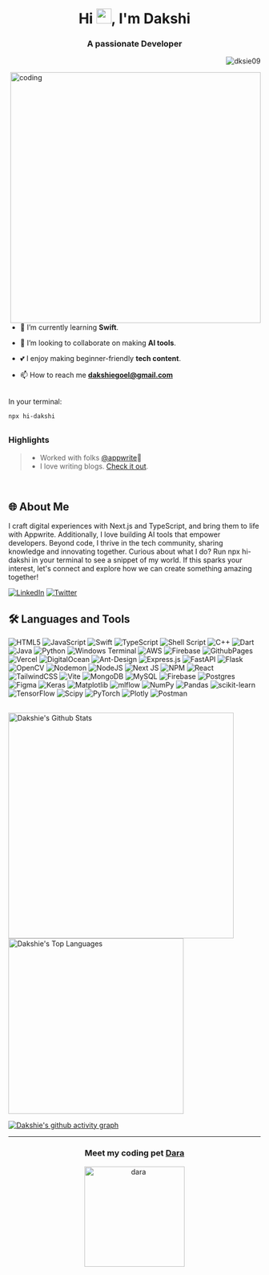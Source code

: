 <h1 align="center">Hi <img src="https://raw.githubusercontent.com/MartinHeinz/MartinHeinz/master/wave.gif" width="30px">, I'm Dakshi</h1>
<h3 align="center">A passionate Developer</h3>

<p align="right"> <img src="https://komarev.com/ghpvc/?username=dksie09&label=Profile%20views&color=d4b3df&style=flat-square" alt="dksie09" /> </p>
<img align = "right" alt = coding height = "500px" src="https://github.com/Dksie09/Dksie09/assets/91268240/c402184a-eafa-4707-b483-750354a98cde&ct=g">




- 🔭 I’m currently learning **Swift**.

- 🤝 I’m looking to collaborate on making **AI tools**.

- 💕 I enjoy making beginner-friendly **tech content**.

- 📫 How to reach me **dakshiegoel@gmail.com**

##
In your terminal:
```bash
npx hi-dakshi
```

## 
### Highlights

> - Worked with folks [@appwrite](https://appwrite.io/)🌉
> - I love writing blogs. [Check it out](https://duckwhocodes.hashnode.dev/).
<br />

<h2 align="left">🌐 About Me </h2>

I craft digital experiences with Next.js and TypeScript, and bring them to life with Appwrite. Additionally, I love building AI tools that empower developers. Beyond code, I thrive in the tech community, sharing knowledge and innovating together. Curious about what I do? Run npx hi-dakshi in your terminal to see a snippet of my world. If this sparks your interest, let's connect and explore how we can create something amazing together!

[![LinkedIn](https://img.shields.io/badge/LinkedIn-%230077B5.svg?logo=linkedin&logoColor=white)](https://www.linkedin.com/in/dakshi-goel/) [![Twitter](https://img.shields.io/badge/Twitter-%231DA1F2.svg?logo=Twitter&logoColor=white)](https://twitter.com/duckwhocodes) 

<h2 align="left">🛠️ Languages and Tools </h2>

![HTML5](https://img.shields.io/badge/html5-%23E34F26.svg?style=for-the-badge&logo=html5&logoColor=white) ![JavaScript](https://img.shields.io/badge/javascript-%23323330.svg?style=for-the-badge&logo=javascript&logoColor=%23F7DF1E) ![Swift](https://img.shields.io/badge/swift-F54A2A?style=for-the-badge&logo=swift&logoColor=white) ![TypeScript](https://img.shields.io/badge/typescript-%23007ACC.svg?style=for-the-badge&logo=typescript&logoColor=white) ![Shell Script](https://img.shields.io/badge/shell_script-%23121011.svg?style=for-the-badge&logo=gnu-bash&logoColor=white) ![C++](https://img.shields.io/badge/c++-%2300599C.svg?style=for-the-badge&logo=c%2B%2B&logoColor=white) ![Dart](https://img.shields.io/badge/dart-%230175C2.svg?style=for-the-badge&logo=dart&logoColor=white) ![Java](https://img.shields.io/badge/java-%23ED8B00.svg?style=for-the-badge&logo=openjdk&logoColor=white) ![Python](https://img.shields.io/badge/python-3670A0?style=for-the-badge&logo=python&logoColor=ffdd54) ![Windows Terminal](https://img.shields.io/badge/Windows%20Terminal-%234D4D4D.svg?style=for-the-badge&logo=windows-terminal&logoColor=white) ![AWS](https://img.shields.io/badge/AWS-%23FF9900.svg?style=for-the-badge&logo=amazon-aws&logoColor=white) ![Firebase](https://img.shields.io/badge/firebase-%23039BE5.svg?style=for-the-badge&logo=firebase) ![GithubPages](https://img.shields.io/badge/github%20pages-121013?style=for-the-badge&logo=github&logoColor=white) ![Vercel](https://img.shields.io/badge/vercel-%23000000.svg?style=for-the-badge&logo=vercel&logoColor=white) ![DigitalOcean](https://img.shields.io/badge/DigitalOcean-%230167ff.svg?style=for-the-badge&logo=digitalOcean&logoColor=white) ![Ant-Design](https://img.shields.io/badge/-AntDesign-%230170FE?style=for-the-badge&logo=ant-design&logoColor=white) ![Express.js](https://img.shields.io/badge/express.js-%23404d59.svg?style=for-the-badge&logo=express&logoColor=%2361DAFB) ![FastAPI](https://img.shields.io/badge/FastAPI-005571?style=for-the-badge&logo=fastapi) ![Flask](https://img.shields.io/badge/flask-%23000.svg?style=for-the-badge&logo=flask&logoColor=white) ![OpenCV](https://img.shields.io/badge/opencv-%23white.svg?style=for-the-badge&logo=opencv&logoColor=white) ![Nodemon](https://img.shields.io/badge/NODEMON-%23323330.svg?style=for-the-badge&logo=nodemon&logoColor=%BBDEAD) ![NodeJS](https://img.shields.io/badge/node.js-6DA55F?style=for-the-badge&logo=node.js&logoColor=white) ![Next JS](https://img.shields.io/badge/Next-black?style=for-the-badge&logo=next.js&logoColor=white) ![NPM](https://img.shields.io/badge/NPM-%23CB3837.svg?style=for-the-badge&logo=npm&logoColor=white) ![React](https://img.shields.io/badge/react-%2320232a.svg?style=for-the-badge&logo=react&logoColor=%2361DAFB) ![TailwindCSS](https://img.shields.io/badge/tailwindcss-%2338B2AC.svg?style=for-the-badge&logo=tailwind-css&logoColor=white) ![Vite](https://img.shields.io/badge/vite-%23646CFF.svg?style=for-the-badge&logo=vite&logoColor=white) ![MongoDB](https://img.shields.io/badge/MongoDB-%234ea94b.svg?style=for-the-badge&logo=mongodb&logoColor=white) ![MySQL](https://img.shields.io/badge/mysql-%2300000f.svg?style=for-the-badge&logo=mysql&logoColor=white) ![Firebase](https://img.shields.io/badge/Firebase-039BE5?style=for-the-badge&logo=Firebase&logoColor=white) ![Postgres](https://img.shields.io/badge/postgres-%23316192.svg?style=for-the-badge&logo=postgresql&logoColor=white) ![Figma](https://img.shields.io/badge/figma-%23F24E1E.svg?style=for-the-badge&logo=figma&logoColor=white) ![Keras](https://img.shields.io/badge/Keras-%23D00000.svg?style=for-the-badge&logo=Keras&logoColor=white) ![Matplotlib](https://img.shields.io/badge/Matplotlib-%23ffffff.svg?style=for-the-badge&logo=Matplotlib&logoColor=black) ![mlflow](https://img.shields.io/badge/mlflow-%23d9ead3.svg?style=for-the-badge&logo=numpy&logoColor=blue) ![NumPy](https://img.shields.io/badge/numpy-%23013243.svg?style=for-the-badge&logo=numpy&logoColor=white) ![Pandas](https://img.shields.io/badge/pandas-%23150458.svg?style=for-the-badge&logo=pandas&logoColor=white) ![scikit-learn](https://img.shields.io/badge/scikit--learn-%23F7931E.svg?style=for-the-badge&logo=scikit-learn&logoColor=white) ![TensorFlow](https://img.shields.io/badge/TensorFlow-%23FF6F00.svg?style=for-the-badge&logo=TensorFlow&logoColor=white) ![Scipy](https://img.shields.io/badge/SciPy-%230C55A5.svg?style=for-the-badge&logo=scipy&logoColor=%white) ![PyTorch](https://img.shields.io/badge/PyTorch-%23EE4C2C.svg?style=for-the-badge&logo=PyTorch&logoColor=white) ![Plotly](https://img.shields.io/badge/Plotly-%233F4F75.svg?style=for-the-badge&logo=plotly&logoColor=white) ![Postman](https://img.shields.io/badge/Postman-FF6C37?style=for-the-badge&logo=postman&logoColor=white)


##

<a href="https://github.com/Dksie09/github-readme-stats"><img alt="Dakshie's Github Stats" src="https://github-readme-stats-sigma-five.vercel.app/api?username=Dksie09&show_icons=true&count_private=true&theme=nightowl&hide_border=true&bg_color=0D1117" width="450" /></a>
  <a href="https://github.com/Dksie09/github-readme-stats"><img alt="Dakshie's Top Languages" src="https://github-readme-stats-sigma-five.vercel.app/api/top-langs/?username=Dksie09&langs_count=8&count_private=true&layout=compact&theme=nightowl&hide_border=true&bg_color=0D1117" width ="350" /></a>

[![Dakshie's github activity graph](https://github-readme-activity-graph.vercel.app/graph?username=Dksie09&theme=nightowl)](https://github.com/ashutosh00710/github-readme-activity-graph)

---

<h3 align="center">Meet my coding pet <a href="https://www.codedex.io/@dakshiegoel2481/30-nites-of-code">Dara</a></h3>

<p align="center">
  <img alt="dara" width="200px" src="https://www.codedex.io/api/petStatus?user=dakshiegoel2481&ct=g">
</p>


